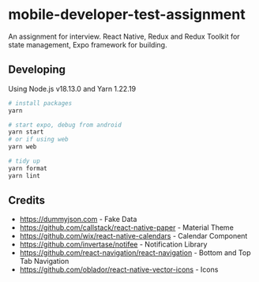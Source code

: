 # mobile-developer-test-assignment

An assignment for interview. React Native, Redux and Redux Toolkit for state management, Expo framework for building.

## Developing

Using Node.js v18.13.0 and Yarn 1.22.19

```bash
# install packages
yarn

# start expo, debug from android
yarn start
# or if using web
yarn web

# tidy up
yarn format
yarn lint
```

## Credits

- https://dummyjson.com - Fake Data
- https://github.com/callstack/react-native-paper - Material Theme
- https://github.com/wix/react-native-calendars - Calendar Component
- https://github.com/invertase/notifee - Notification Library
- https://github.com/react-navigation/react-navigation - Bottom and Top Tab Navigation
- https://github.com/oblador/react-native-vector-icons - Icons
